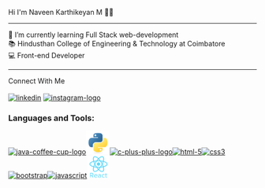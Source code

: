 Hi I'm Naveen Karthikeyan M 👋🌐 <br>
<hr>
🌱 I’m currently learning Full Stack web-development<br>
📚 Hindusthan College of Engineering & Technology at Coimbatore<br>
💻 Front-end Developer <br>

<hr>


Connect With Me<br>
<br>
<a href="https://www.linkedin.com/in/naveen-karthikeyan-m-28808024a/" rel="nofollow" previewlistener="true"><img width="48" height="48" src="https://img.icons8.com/color/48/linkedin.png" alt="linkedin"/></a>
<a href="https://www.instagram.com/n.karthi_keyan_/" rel="nofollow" previewlistener="true"><img width="48" height="48" src="https://img.icons8.com/3d-fluency/94/instagram-logo.png" alt="instagram-logo"/></a>
<br>
<h3 align="left">Languages and Tools:</h3>
<p align="left"><a href="https://www.java.com/en/" target="_blank" rel="noreferrer"><img width="48" height="48" src="https://img.icons8.com/nolan/64/java-coffee-cup-logo.png" alt="java-coffee-cup-logo"/></a><a href="https://www.python.org" target="_blank" rel="noreferrer"><img src="https://raw.githubusercontent.com/devicons/devicon/master/icons/python/python-original.svg" alt="python" width="48" height="48"/></a><a href="https://isocpp.org/" target="_blank" rel="noreferrer"><img width="48" height="48" src="https://img.icons8.com/color/48/c-plus-plus-logo.png" alt="c-plus-plus-logo"/></a><a href="https://html.com/" target="_blank" rel="noreferrer"><img width="48" height="48" src="https://img.icons8.com/fluency/48/html-5.png" alt="html-5"/></a><a href="https://www.w3.org/Style/CSS/Overview.en.html" target="_blank" rel="noreferrer"><img width="48" height="48" src="https://img.icons8.com/fluency/48/css3.png" alt="css3"/></a><a href="https://getbootstrap.com" target="_blank" rel="noreferrer"><img width="48" height="48" src="https://img.icons8.com/color-glass/48/bootstrap.png" alt="bootstrap"/></a></a><a href="https://developer.mozilla.org/en-US/docs/Web/JavaScript" target="_blank" rel="noreferrer"><img width="48" height="48" src="https://img.icons8.com/fluency/48/javascript.png" alt="javascript"/></a><a href="https://react.dev/" target="_blank" rel="noreferrer"><img src="https://raw.githubusercontent.com/devicons/devicon/master/icons/react/react-original-wordmark.svg" alt="react" width="46" height="45"/></a></p>
